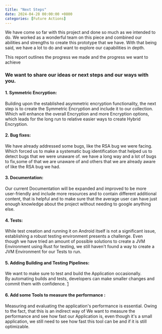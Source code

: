 ```yaml
---
title: "Next Steps"
date: 2024-04-28 00:00:00 +0800
categories: [Future Actions]
---
```


We have come so far with this project and done so much as we intended to do. We worked as a wonderful team on this piece and combined our abilities and strengths to create this prototype that we have. With that being said, we have a lot to do and want to explore our capabilities in depth. 

This report outlines the progress we made and the progress we want to achieve

### We want to share our ideas or next steps and our ways with you.

#### 1. Symmetric Encryption:
Building upon the established asymmetric encryption functionality, the next step is to create the Symmetric Encryption and include it to our collection. Which will enhance the overall Encryption and more Encryption options, which leads for the long run to relative easier ways to create Hybrid Encryption. 

#### 2. Bug fixes: 
We have already addressed some bugs, like the RSA bug we were facing. Which forced us to make a systematic bug identification that helped us to detect bugs that we were unaware of. we have a long way and a lot of bugs to fix,some of that we are unaware of and others that we are already aware of like the RSA bug we had.
#### 3. Documentation: 
Our current Documentation will be expanded and improved to be more user-friendly and include more resources and to contain different additional content, that is helpful and to make sure that the average user can have just enough knowledge about the project without needing to google anything else.
#### 4. Tests: 
While test creation and running it on Android itself is not a significant issue, establishing a robust testing environment presents a challenge. Even though we have tried  an amount of possible solutions to create a JVM Environment using Rust for testing, we still haven't found a way to create a JVM Environment for our  Tests to run.

#### 5. Adding Building and Testing Pipelines: 
We want to make sure to test and build the Application occasionally. By automating builds and tests, developers can make smaller changes and commit them with confidence. [1](https://about.gitlab.com/topics/ci-cd/benefits-continuous-integration/#:~:text=CI%20makes%20software%20development%20easier,and%20commit%20them%20with%20confidence.)

#### 6. Add some Tools to measure the performance : 
Measuring and  evaluating the application's performance is essential. Owing to the fact, that this is an indirect way of 
   We want to measure the performance and see how fast our Application is, even though it's a small application, we still need to see how fast this tool can be and if it is still optimizable.
